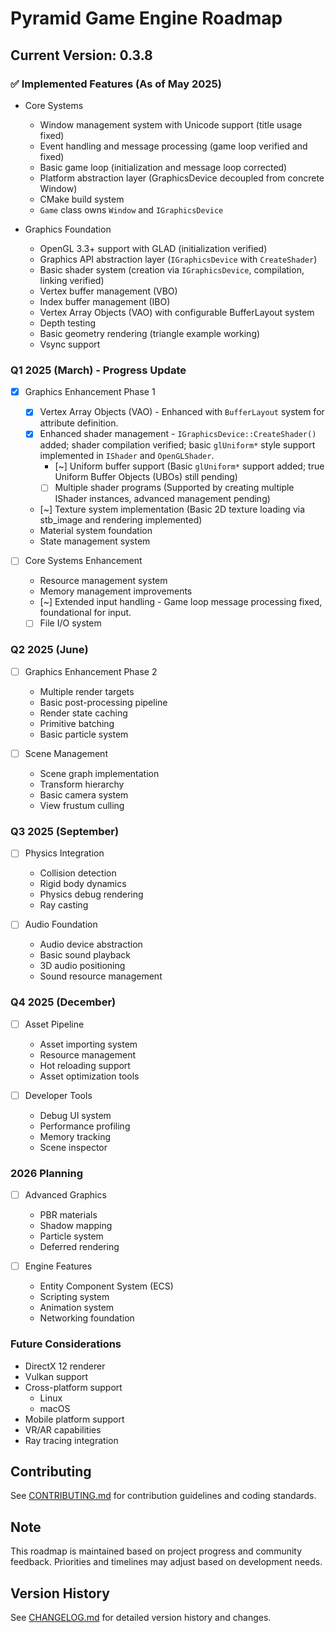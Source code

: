 # Pyramid Game Engine Roadmap

## Current Version: 0.3.8

### ✅ Implemented Features (As of May 2025)

- Core Systems
  - Window management system with Unicode support (title usage fixed)
  - Event handling and message processing (game loop verified and fixed)
  - Basic game loop (initialization and message loop corrected)
  - Platform abstraction layer (GraphicsDevice decoupled from concrete Window)
  - CMake build system
  - `Game` class owns `Window` and `IGraphicsDevice`

- Graphics Foundation
  - OpenGL 3.3+ support with GLAD (initialization verified)
  - Graphics API abstraction layer (`IGraphicsDevice` with `CreateShader`)
  - Basic shader system (creation via `IGraphicsDevice`, compilation, linking verified)
  - Vertex buffer management (VBO)
  - Index buffer management (IBO)
  - Vertex Array Objects (VAO) with configurable BufferLayout system
  - Depth testing
  - Basic geometry rendering (triangle example working)
  - Vsync support

### Q1 2025 (March) - Progress Update

- [X] Graphics Enhancement Phase 1
  - [X] Vertex Array Objects (VAO) - Enhanced with `BufferLayout` system for attribute definition.
  - [X] Enhanced shader management - `IGraphicsDevice::CreateShader()` added; shader compilation verified; basic `glUniform*` style support implemented in `IShader` and `OpenGLShader`.
    - [~] Uniform buffer support (Basic `glUniform*` support added; true Uniform Buffer Objects (UBOs) still pending)
    - [ ] Multiple shader programs (Supported by creating multiple IShader instances, advanced management pending)
  - [~] Texture system implementation (Basic 2D texture loading via stb_image and rendering implemented)
  - Material system foundation
  - State management system

- [ ] Core Systems Enhancement
  - Resource management system
  - Memory management improvements
  - [~] Extended input handling - Game loop message processing fixed, foundational for input.
  - [ ] File I/O system

### Q2 2025 (June)

- [ ] Graphics Enhancement Phase 2
  - Multiple render targets
  - Basic post-processing pipeline
  - Render state caching
  - Primitive batching
  - Basic particle system

- [ ] Scene Management
  - Scene graph implementation
  - Transform hierarchy
  - Basic camera system
  - View frustum culling

### Q3 2025 (September)

- [ ] Physics Integration
  - Collision detection
  - Rigid body dynamics
  - Physics debug rendering
  - Ray casting

- [ ] Audio Foundation
  - Audio device abstraction
  - Basic sound playback
  - 3D audio positioning
  - Sound resource management

### Q4 2025 (December)

- [ ] Asset Pipeline
  - Asset importing system
  - Resource management
  - Hot reloading support
  - Asset optimization tools

- [ ] Developer Tools
  - Debug UI system
  - Performance profiling
  - Memory tracking
  - Scene inspector

### 2026 Planning

- [ ] Advanced Graphics
  - PBR materials
  - Shadow mapping
  - Particle system
  - Deferred rendering

- [ ] Engine Features
  - Entity Component System (ECS)
  - Scripting system
  - Animation system
  - Networking foundation

### Future Considerations

- DirectX 12 renderer
- Vulkan support
- Cross-platform support
  - Linux
  - macOS
- Mobile platform support
- VR/AR capabilities
- Ray tracing integration

## Contributing

See [CONTRIBUTING.md](CONTRIBUTING.md) for contribution guidelines and coding standards.

## Note

This roadmap is maintained based on project progress and community feedback. Priorities and timelines may adjust based on development needs.

## Version History

See [CHANGELOG.md](CHANGELOG.md) for detailed version history and changes.
